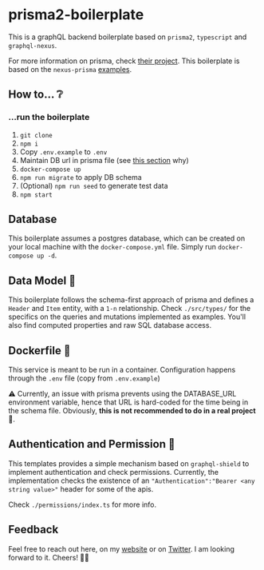 # prisma2-boilerplate

This is a graphQL backend boilerplate based on `prisma2`, `typescript` and `graphql-nexus`.

For more information on prisma, check [their project](https://github.com/prisma/prisma). This boilerplate is based on the `nexus-prisma` [examples](https://github.com/prisma-labs/nexus-prisma/tree/master/examples).

## How to... ❔

### ...run the boilerplate

1. `git clone`
2. `npm i`
3. Copy `.env.example` to `.env`
4. Maintain DB url in prisma file (see [this section](#dockerfile-%f0%9f%90%b3) why)
5. `docker-compose up`
6. `npm run migrate` to apply DB schema
7. (Optional) `npm run seed` to generate test data
8. `npm start`

## Database #

This boilerplate assumes a postgres database, which can be created on your local machine with the `docker-compose.yml` file. Simply run `docker-compose up -d`.

## Data Model 🔢

This boilerplate follows the schema-first approach of prisma and defines a `Header` and `Item` entity, with a `1-n` relationship. Check `./src/types/` for the specifics on the queries and mutations implemented as examples. You'll also find computed properties and raw SQL database access.

## Dockerfile 🐳

This service is meant to be run in a container. Configuration happens through the `.env` file (copy from `.env.example`)

⚠️ Currently, an issue with prisma prevents using the DATABASE_URL environment variable, hence that URL is hard-coded for the time being in the schema file. Obviously, **this is not recommended to do in a real project** 🚨.

## Authentication and Permission 🔐

This templates provides a simple mechanism based on `graphql-shield` to implement authentication and check permissions. Currently, the implementation checks the existence of an `"Authentication":"Bearer <any string value>"` header for some of the apis. 

Check `./permissions/index.ts` for more info.

## Feedback 

Feel free to reach out here, on my [website](https://hennessen.net) or on [Twitter](https://twitter.com/svenhennessen). I am looking forward to it. Cheers! 👋🏻



